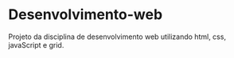 # Desenvolvimento-web
Projeto da disciplina de desenvolvimento web utilizando html, css, javaScript e grid.
